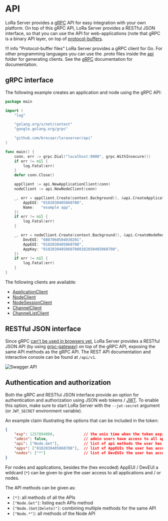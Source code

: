 # API

LoRa Server provides a [gRPC](http://www.grpc.io/) API for easy integration
with your own platform. On top of this gRPC API, LoRa Server provides a
RESTful JSON interface, so that you can use the API for web-applications
(note that gRPC is a binary API layer, on top of
[protocol-buffers](https://developers.google.com/protocol-buffers/).

!!! info "Protocol-buffer files"
	LoRa Server provides a gRPC client for Go. For other programming languages
	you can use the .proto files inside the [api](https://github.com/brocaar/loraserver/tree/master/api)
	folder for generating clients. See the [gRPC](http://www.grpc.io/) documentation
	for documentation.


## gRPC interface

The following example creates an application and node using the gRPC API:

```go
package main

import (
	"log"

	"golang.org/x/net/context"
	"google.golang.org/grpc"

	"github.com/brocaar/loraserver/api"
)

func main() {
	conn, err := grpc.Dial("localhost:9000", grpc.WithInsecure())
	if err != nil {
		log.Fatal(err)
	}
	defer conn.Close()

	appClient := api.NewApplicationClient(conn)
	nodeClient := api.NewNodeClient(conn)

	_, err = appClient.Create(context.Background(), &api.CreateApplicationRequest{
		AppEUI: "0102030405060708",
		Name:   "example app",
	})
	if err != nil {
		log.Fatal(err)
	}

	_, err = nodeClient.Create(context.Background(), &api.CreateNodeRequest{
		DevEUI: "0807060504030201",
		AppEUI: "0102030405060708",
		AppKey: "01020304050607080102030405060708",
	})
	if err != nil {
		log.Fatal(err)
	}
}
```

The following clients are available:

* [ApplicationClient](https://godoc.org/github.com/brocaar/loraserver/api#ApplicationClient)
* [NodeClient](https://godoc.org/github.com/brocaar/loraserver/api#NodeClient)
* [NodeSessionClient](https://godoc.org/github.com/brocaar/loraserver/api#NodeSessionClient)
* [ChannelClient](https://godoc.org/github.com/brocaar/loraserver/api#ChannelClient)
* [ChannelListClient](https://godoc.org/github.com/brocaar/loraserver/api#ChannelListClient)


## RESTful JSON interface

Since gRPC [can't be used in browsers yet](http://www.grpc.io/faq/), LoRa Server
provides a RESTful JSON API (by using [grpc-gateway](https://github.com/grpc-ecosystem/grpc-gateway))
on top of the gRPC API, exposing the same API methods as the gRPC API.
The REST API documentation and interactive console can be found at `/api/v1`.

![Swagger API](img/swaggerapi.jpg)

## Authentication and authorization

Both the gRPC and RESTful JSON interface provide an option for authentication
and authorization using JSON web tokens / [JWT](https://jwt.io). To enable
this option, make sure to start LoRa Server with the `--jwt-secret` argument
(or `JWT_SECRET` environment variable). 

An example claim illustrating the options that can be included in the token:

```json
{
	"exp": 1257894000,             // the unix time when the token expires
	"admin": false,                // admin users have access to all api methods and resources
	"api": ["Node.Get"],           // list of api methods the user has access to
	"apps": ["0102030405060708"],  // list of AppEUIs the user has access to
	"nodes": ["*"]                 // list of DevEUIs the user has access to
}
```

For nodes and applications, besides the (hex encoded) AppEUI / DevEUI a
wildcard (`*`) can be given to give the user access to all applications
and / or nodes.


The API methods can be given as:

* `[*]`: all methods of all the APIs
* `["Node.Get"]`: listing each APIs method
* `["Node.(Get|Delete)"]`: combining multiple methods for the same API
* `["Node.*"]`: all methods of the Node API
